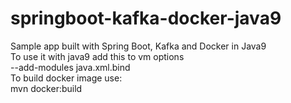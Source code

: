 # springboot-kafka-docker-java9
Sample app built with Spring Boot, Kafka and Docker in Java9
<br>
To use it with java9 add this to vm options<br>
--add-modules java.xml.bind
<br>
To build docker image use:<br>
mvn docker:build